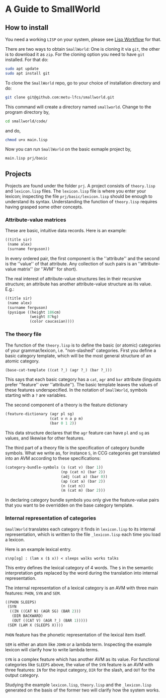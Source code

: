 # A Guide to SmallWorld


## How to install 

You need a working `LISP` on your system, please see [Lisp Workflow](chapaters/LispWorkflow.md) for that.

There are two ways to obtain `SmallWorld`: One is cloning it via `git`, the other is to download it as `zip`. 
For the cloning option you need to have `git` installed. For that do:


```bash
sudo apt update
sudo apt install git
```

To clone the `SmallWorld` repo, go to your choice of installation  directory and do:

```bash
git clone git@github.com:metu-lfcs/smallworld.git
```

This command will create a directory named `smallworld`. Change to the program directory by, 

```bash
cd smallworld/code/
```

and do,

```bash
chmod u+x main.lisp
```

Now you can run `SmallWorld` on the basic exmaple project by,

```bash
main.lisp prj/basic
```

## Projects 

Projects are found under the folder `prj`. A project consists of `theory.lisp` and `lexicon.lisp` files. The `lexicon.lisp` file is where you enter your lexicon; inspecting the file `prj/basic/lexicon.lisp` should be enough to understand its syntax. Understanding the function of `theory.lisp` requires having grasped some other concepts.

### Attribute-value matrices 

These are basic, intuitive data records. Here is an example:

```lisp
((title sir)
 (name alex)
 (surname ferguson))
```

In every ordered pair, the first component is the ''attribute'' and the second is the ''value'' of that attribute. Any collection of such pairs is an ''attribute-value matrix'' (or ''AVM'' for short).

The real interest of attribute-value structures lies in their recursive structure; an attribute has another attribute-value structure as its value. E.g.:

```lisp
((title sir)
 (name alex)
 (surname ferguson)
 (pysique ((height 186cm)
           (weight 87kg)
           (color caucasian))))
```


### The theory file

The function of the `theory.lisp` is to define the basic (or atomic) categories of your grammar/lexicon, i.e. "non-slashed" categories.
First you define a basic category template, which will be the most general structure of an atomic category.

```lisp
(base-cat-template ((cat ?_) (agr ?_) (bar ?_)))
```

This says that each basic category has a `cat`, `agr` and `bar` attribute (linguists prefer ''feature'' over ''attribute''). The basic template leaves the values of these features underspecified. In the notation of `SmallWorld`, symbols starting with a `?` are variables. 

The second component of a theory is the feature dictionary

```lisp
(feature-dictionary (agr pl sg)
                    (cat v n a p m)   
                    (bar 0 1 2))
```

This data structure declares that the `agr` feature can have `pl` and `sg` as values, and likewise for other features.

The third part of a theory file is the specification of category bundle symbols. What we write as, for instance `S`, in CCG categories get translated into an AVM according to these specifications:  

```lisp
(category-bundle-symbols (s (cat v) (bar 1))
                         (np (cat n) (bar 2))
                         (adj (cat a) (bar 0))
                         (ap (cat a) (bar 2))
                         (n (cat n))
						 (m (cat m) (bar 2)))
```

In declaring category bundle symbols you only give the feature-value pairs that you want to be overridden on the base category template.

### Internal representation of categories

`SmallWorld` translates each category it finds in `lexicon.lisp` to its internal representation, which is written to the file `_lexicon.lisp` each time you load a lexicon.


Here is an example lexical entry. 

```
s\np[sg] : (lam x ($ x)) < sleeps walks works talks
```
This entry defines the lexical category of 4 words. The `$` in the semantic interpretation gets replaced by the word during the translation into internal representation.

The internal representation of a lexical category is an AVM with three main features: `PHON`, `SYN` and `SEM`. 

```lisp
((PHON SLEEPS)
 (SYN
  ((IN ((CAT N) (AGR SG) (BAR 2)))
   (DIR BACKWARD)
   (OUT ((CAT V) (AGR ?_) (BAR 1)))))
 (SEM (LAM X (SLEEPS X))))
```

`PHON` feature has the phonetic representation of the lexical item itself. 

`SEM` is either an atom like `JOHN` or a lambda term. Inspecting the example lexicon will clarify how to write lambda terms.

`SYN` is a complex feature which has another AVM as its value. For functional categories like `SLEEPS` above, the value of the `SYN` feature is an AVM with three features: `IN` for the input category, `DIR` for the slash, and `OUT` for the output category.

Studying the example `lexicon.lisp`, `theory.lisp` and the `_lexicon.lisp` generated on the basis of the former two will clarify how the system works.  
